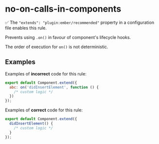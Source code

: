 # no-on-calls-in-components

✅ The `"extends": "plugin:ember/recommended"` property in a configuration file enables this rule.

Prevents using `.on()` in favour of component's lifecycle hooks.

The order of execution for `on()` is not deterministic.

## Examples

Examples of **incorrect** code for this rule:

```js
export default Component.extend({
  abc: on('didInsertElement', function () {
    /* custom logic */
  })
});
```

Examples of **correct** code for this rule:

```js
export default Component.extend({
  didInsertElement() {
    /* custom logic */
  }
});
```
